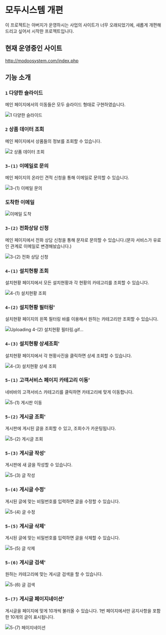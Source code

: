 # 모두시스템 개편
이 프로젝트는 아버지가 운영하시는 사업의 사이트가 너무 오래되었기에, 새롭게 개편해드리고 싶어서 시작한 프로젝트입니다.

## 현재 운영중인 사이트
http://modoosystem.com/index.php

## 기능 소개

### `1` 다양한 슬라이드

메인 페이지에서의 이동들은 모두 슬라이드 형태로 구현하였습니다.

![1 다양한 슬라이드](https://user-images.githubusercontent.com/117655658/229714378-5ba4b5ea-da36-4f5f-86be-3cc99e5e0279.gif)

### `2` 상품 데이터 조회

메인 페이지에서 상품들의 정보를 조회할 수 있습니다.

![2 상품 데이터 조회](https://user-images.githubusercontent.com/117655658/229714805-cfa33fd6-d86b-4dc1-831c-78dea9d53267.gif)

### `3-(1)` 이메일로 문의

메인 페이지의 온라인 견적 신청을 통해 이메일로 문의할 수 있습니다.

![3-(1) 이메일 문의](https://user-images.githubusercontent.com/117655658/229715068-41c3348e-b7d1-4627-b8b1-ecfc111e9c49.gif)

### 도착한 이메일
![이메일 도착](https://user-images.githubusercontent.com/117655658/229717002-d3e8c03b-9b88-44ab-a124-fb705bbf6a47.PNG)

### `3-(2)` 전화상담 신청

메인 페이지에서 전화 상담 신청을 통해 문자로 문의할 수 있습니다.(문자 서비스가 유료인 관계로 이메일로 변경해놨습니다.)

![3-(2) 전화 상담 신청](https://user-images.githubusercontent.com/117655658/229717122-1536c314-71f2-41bd-8bdc-180c826df393.gif)

### `4-(1)` 설치현황 조회

설치현황 페이지에서 모든 설치현황과 각 현황의 카테고리를 조회할 수 있습니다.

![4-(1) 설치현황 조회](https://user-images.githubusercontent.com/117655658/229715411-eb61b18d-0e8b-426d-88f3-c5fd94ab5278.gif)

### `4-(2)` 설치현황 필터링'

설치현황 페이지의 왼쪽 필터링 바를 이용해서 원하는 카테고리만 조회할 수 있습니다.

![Uploading 4-(2) 설치현황 필터링.gif…]()

### `4-(3)` 설치현황 상세조회'

설치현황 페이지에서 각 현황사진을 클릭하면 상세 조회할 수 있습니다.

![4-(3) 설치현황 상세 조회](https://user-images.githubusercontent.com/117655658/229715738-79cb4af5-d5f5-4889-a3a8-5fa204e13b18.gif)

### `5-(1)` 고객서비스 페이지 카테고리 이동'

네비바의 고객서비스 카테고리를 클릭하면 카테고리에 맞게 이동합니다.

![5-(1) 게시판 이동](https://user-images.githubusercontent.com/117655658/229715986-5296216a-3d4c-4108-805a-0f60026a8536.gif)

### `5-(2)` 게시글 조회'

게시판에 게시된 글을 조회할 수 있고, 조회수가 카운팅됩니다.

![5-(2) 게시글 조회](https://user-images.githubusercontent.com/117655658/229716139-4c3ad956-72c4-4b1e-a30d-c0bb72d3072a.gif)

### `5-(3)` 게시글 작성'

게시판에 새 글을 작성할 수 있습니다.

![5-(3) 글 작성](https://user-images.githubusercontent.com/117655658/229716209-1a006da3-f500-45b9-abf6-59eaf7c30993.gif)

### `5-(4)` 게시글 수정'

게시된 글에 맞는 비밀번호를 입력하면 글을 수정할 수 있습니다.

![5-(4) 글 수정](https://user-images.githubusercontent.com/117655658/229716274-09335b99-4288-4691-94d9-47a0338c0450.gif)

### `5-(5)` 게시글 삭제'

게시된 글에 맞는 비밀번호를 입력하면 글을 삭제할 수 있습니다.

![5-(5) 글 삭제](https://user-images.githubusercontent.com/117655658/229716374-7ac41137-17e7-49a4-907d-2ff38d0c0285.gif)

### `5-(6)` 게시글 검색'

원하는 카테고리에 맞는 게시글 검색을 할 수 있습니다. 

![5-(6) 글 검색](https://user-images.githubusercontent.com/117655658/229716555-6f597824-6432-4218-b16e-a71ce732950e.gif)

### `5-(7)` 게시글 페이지네이션'

게시글을 페이지에 맞게 10개씩 불러올 수 있습니다. 1번 페이지에서만 공지사항을 포함한 10개의 글이 표시됩니다.

![5-(7) 페이지네이션](https://user-images.githubusercontent.com/117655658/229716711-ed7a40f1-30f0-4675-a756-a4af277aa44a.gif)



